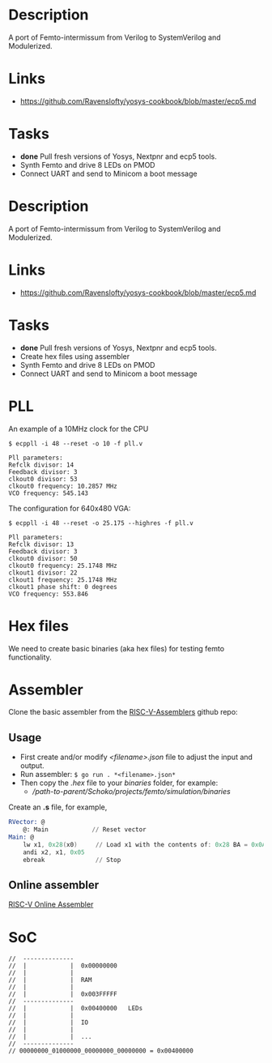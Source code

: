 # Description
A port of Femto-intermissum from Verilog to SystemVerilog and Modulerized.

# Links
- https://github.com/Ravenslofty/yosys-cookbook/blob/master/ecp5.md

# Tasks
- **done** Pull fresh versions of Yosys, Nextpnr and ecp5 tools.
- Synth Femto and drive 8 LEDs on PMOD
- Connect UART and send to Minicom a boot message

# Description
A port of Femto-intermissum from Verilog to SystemVerilog and Modulerized.

# Links
- https://github.com/Ravenslofty/yosys-cookbook/blob/master/ecp5.md

# Tasks
- **done** Pull fresh versions of Yosys, Nextpnr and ecp5 tools.
- Create hex files using assembler
- Synth Femto and drive 8 LEDs on PMOD
- Connect UART and send to Minicom a boot message



# PLL
An example of a 10MHz clock for the CPU
```
$ ecppll -i 48 --reset -o 10 -f pll.v

Pll parameters:
Refclk divisor: 14
Feedback divisor: 3
clkout0 divisor: 53
clkout0 frequency: 10.2857 MHz
VCO frequency: 545.143
```

The configuration for 640x480 VGA:
```
$ ecppll -i 48 --reset -o 25.175 --highres -f pll.v

Pll parameters:
Refclk divisor: 13
Feedback divisor: 3
clkout0 divisor: 50
clkout0 frequency: 25.1748 MHz
clkout1 divisor: 22
clkout1 frequency: 25.1748 MHz
clkout1 phase shift: 0 degrees
VCO frequency: 553.846
```

# Hex files
We need to create basic binaries (aka hex files) for testing femto functionality.

# Assembler
Clone the basic assembler from the [RISC-V-Assemblers](https://github.com/wdevore/RISC-V-Assemblers) github repo:

## Usage
- First create and/or modify *\<filename\>.json* file to adjust the input and output.
- Run assembler: ```$ go run . *<filename>.json*```
- Then copy the *.hex* file to your *binaries* folder, for example:
  - */path-to-parent/Schoko/projects/femto/simulation/binaries*


Create an **.s** file, for example,
```asm
RVector: @
    @: Main            // Reset vector
Main: @
    lw x1, 0x28(x0)     // Load x1 with the contents of: 0x28 BA = 0x0A WA
    andi x2, x1, 0x05
    ebreak              // Stop
```

## Online assembler
[RISC-V Online Assembler](https://riscvasm.lucasteske.dev/#)

# SoC
```
//  --------------
//  |            |  0x00000000
//  |            |  
//  |            |  RAM
//  |            | 
//  |            |  0x003FFFFF
//  --------------
//  |            |  0x00400000   LEDs
//  |            |  
//  |            |  IO
//  |            | 
//  |            |  ...
//  --------------
// 00000000_01000000_00000000_00000000 = 0x00400000
```